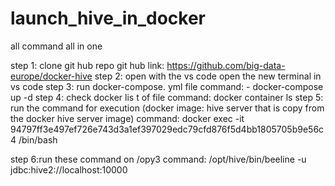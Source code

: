 # launch_hive_in_docker
all command all in one


step 1: clone git hub repo
git hub link:  https://github.com/big-data-europe/docker-hive
step 2: open with the vs code
open the new terminal in vs code
step 3: run docker-compose. yml file
command: - docker-compose up -d
step 4: check docker lis t of file
command: docker container ls
step 5: run the command for execution (docker image: hive server that is copy from the docker hive server image)
command: docker exec -it 94797ff3e497ef726e743d3a1ef397029edc79cfd876f5d4bb1805705b9e56c4 /bin/bash

step 6:run these command on /opy3
command: /opt/hive/bin/beeline -u jdbc:hive2://localhost:10000
